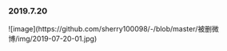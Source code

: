 <h3>2019.7.20</h3>
![image](https://github.com/sherry100098/-/blob/master/被删微博/img/2019-07-20-01.jpg)
